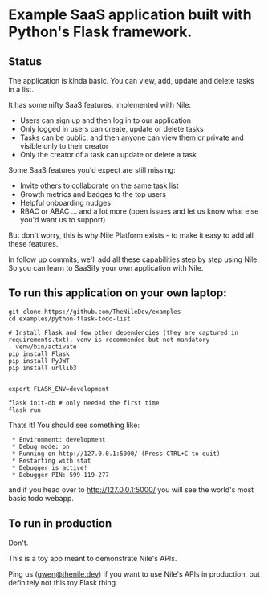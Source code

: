 # Example SaaS application built with Python's Flask framework.

## Status
The application is kinda basic. You can view, add, update and delete tasks in a list.

It has some nifty SaaS features, implemented with Nile:
* Users can sign up and then log in to our application
* Only logged in users can create, update or delete tasks
* Tasks can be public, and then anyone can view them or private and visible only to their creator
* Only the creator of a task can update or delete a task

Some SaaS features you'd expect are still missing:

* Invite others to collaborate on the same task list
* Growth metrics and badges to the top users
* Helpful onboarding nudges
* RBAC or ABAC
... and a lot more (open issues and let us know what else you'd want us to support)

But don't worry, this is why Nile Platform exists - to make it easy to add all these features. 

In follow up commits, we'll add all these capabilities step by step using Nile.
So you can learn to SaaSify your own application with Nile.

## To run this application on your own laptop:
```
git clone https://github.com/TheNileDev/examples
cd examples/python-flask-todo-list

# Install Flask and few other dependencies (they are captured in requirements.txt). venv is recommended but not mandatory
. venv/bin/activate 
pip install Flask
pip install PyJWT
pip install urllib3


export FLASK_ENV=development

flask init-db # only needed the first time
flask run
```

Thats it! You should see something like:

```
 * Environment: development
 * Debug mode: on
 * Running on http://127.0.0.1:5000/ (Press CTRL+C to quit)
 * Restarting with stat
 * Debugger is active!
 * Debugger PIN: 599-119-277
```

and if you head over to http://127.0.0.1:5000/ you will see the world's most basic todo webapp. 

## To run in production
Don't. 

This is a toy app meant to demonstrate Nile's APIs. 

Ping us (gwen@thenile.dev) if you want to use Nile's APIs in production, but definitely not this toy Flask thing. 